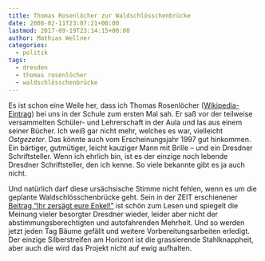 ```yaml
---
title: Thomas Rosenlöcher zur Waldschlösschenbrücke
date: 2008-02-11T23:07:21+00:00
lastmod: 2017-09-19T23:14:15+00:00
author: Mathias Wellner
categories:
  - politik
tags:
  - dresden
  - thomas rosenlöcher
  - waldschlösschenbrücke
---
```

Es ist schon eine Weile her, dass ich Thomas Rosenlöcher ([Wikipedia-Eintrag](http://de.wikipedia.org/wiki/Thomas_Rosenl%C3%B6cher)) bei uns in der Schule zum ersten Mal sah. Er saß vor der teilweise versammelten Schüler- und Lehrerschaft in der Aula und las aus einem seiner Bücher. Ich weiß gar nicht mehr, welches es war, vielleicht _Ostgezeter_. Das könnte auch vom Erscheinungsjahr 1997 gut hinkommen. Ein bärtiger, gutmütiger, leicht kauziger Mann mit Brille &#8211; und ein Dresdner Schriftsteller. Wenn ich ehrlich bin, ist es der einzige noch lebende Dresdner Schriftsteller, den ich kenne. So viele bekannte gibt es ja auch nicht.

Und natürlich darf diese ursächsische Stimme nicht fehlen, wenn es um die geplante Waldschlösschenbrücke geht. Sein in der ZEIT erschienener [Beitrag &#8220;Ihr zersägt eure Enkel!&#8221;](http://www.zeit.de/2008/07/Dresdner-Waldschloesschenbruecke) ist schön zum Lesen und spiegelt die Meinung vieler besorgter Dresdner wieder, leider aber nicht der abstimmungsberechtigten und autofahrenden Mehrheit. Und so werden jetzt jeden Tag Bäume gefällt und weitere Vorbereitungsarbeiten erledigt. Der einzige Silberstreifen am Horizont ist die grassierende Stahlknappheit, aber auch die wird das Projekt nicht auf ewig aufhalten.